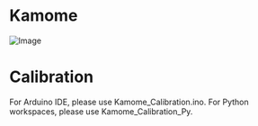 # Kamome

![Image](https://github.com/user-attachments/assets/b8ea4c82-64fb-4a82-8160-6367215fff6f)

# Calibration
For Arduino IDE, please use Kamome_Calibration.ino. 
For Python workspaces, please use Kamome_Calibration_Py.
